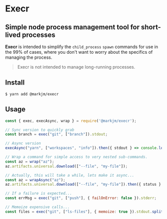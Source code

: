 # Execr
## Simple node process management tool for short-lived processes

**Execr** is intended to simplify the `child_process` `spawn` commands for use in the 99% of cases, where you don't want to worry about the specifics of managing the process.
> Execr is not intended to manage long-running processes.

## Install
```
$ yarn add @markjm/execr
```

## Usage
```js
const { exec, execAsync, wrap } = require('@markjm/execr');

// Sync version to quickly grab
const branch = exec("git", ["branch"]).stdout;

// Async version
execAsync("yarn", ["workspaces", "info"]).then({ stdout } => console.log(stdout));

// Wrap a command for simple access to very nested sub-commands.
const az = wrap("az");
az.artifacts.universal.download(["--file", "my-file"]);

// Actually, this will take a while, lets make it async...
const az = wrapAsync("az");
az.artifacts.universal.download(["--file", "my-file"]).then({ status } => console.log(status));

// If a failure is expected...
const errMsg = exec("git", ["push"], { failOnError: false }).stderr;

// Memoize expensive calls...
const files = exec("git", ["ls-files"], { memoize: true }).stdout.split("\n");
```

